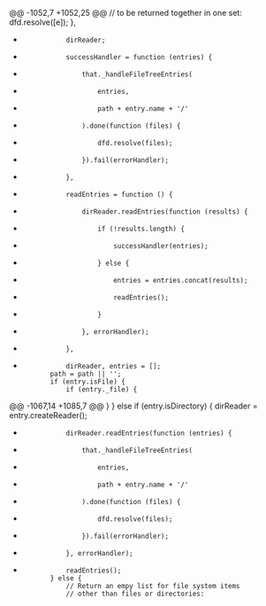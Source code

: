 @@ -1052,7 +1052,25 @@
                      // to be returned together in one set:
                      dfd.resolve([e]);
                  },
 -                dirReader;
 +                successHandler = function (entries) {
 +                    that._handleFileTreeEntries(
 +                        entries,
 +                        path + entry.name + '/'
 +                    ).done(function (files) {
 +                        dfd.resolve(files);
 +                    }).fail(errorHandler);
 +                },
 +                readEntries = function () {
 +                    dirReader.readEntries(function (results) {
 +                        if (!results.length) {
 +                            successHandler(entries);
 +                        } else {
 +                            entries = entries.concat(results);
 +                            readEntries();
 +                        }
 +                    }, errorHandler);
 +                },
 +                dirReader, entries = [];
              path = path || '';
              if (entry.isFile) {
                  if (entry._file) {
 @@ -1067,14 +1085,7 @@
                  }
              } else if (entry.isDirectory) {
                  dirReader = entry.createReader();
 -                dirReader.readEntries(function (entries) {
 -                    that._handleFileTreeEntries(
 -                        entries,
 -                        path + entry.name + '/'
 -                    ).done(function (files) {
 -                        dfd.resolve(files);
 -                    }).fail(errorHandler);
 -                }, errorHandler);
 +                readEntries();
              } else {
                  // Return an empy list for file system items
                  // other than files or directories:
